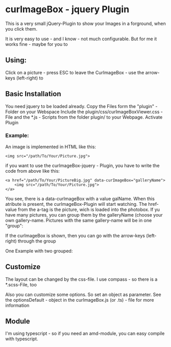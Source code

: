# curImageBox - jquery Plugin

This is a very small jQuery-Plugin to show your Images in a forground, when you click them.

It is very easy to use - and I know - not much configurable. But for me it works fine - maybe for you to

## Using:

Click on a picture - press ESC to leave the CurImageBox - use the arrow-keys (left-right) to

## Basic Installation

You need jquery to be loaded already.
Copy the Files form the "plugin" - Folder on your Webspace
Include the plugin/css/curImageBoxViewer.css - File and the *.js - Scripts from the folder plugin/ to your Webpage.
Activate Plugin

### Example:

An image is implemented in HTML like this:

        
    <img src="/path/To/Your/Picture.jpg">
        
    
if you want to use the curImageBox-jquery - Plugin, you have to write the code from above like this:

        
    <a href="/path/To/Your/PictureBig.jpg" data-curImageBox="galleryName">
        <img src="/path/To/Your/Picture.jpg">
    </a>
        
    
You see, there is a data-curImageBox with a value galName. When this atribute is present, the curImageBox-Plugin will start watching. The href-value from the a-tag is the picture, wich is loaded into the photobox. If yu have many pictures, you can group them by the galleryName (choose your own gallery-name. Pictures with the same gallery-name will be in one "group":

If the curImageBox is shown, then you can go with the arrow-keys (left-right) through the group

One Example with two grouped:

             
## Customize

The layout can be changed by the css-file. I use compass - so there is a *.scss-File, too

Also you can customize some options. So set an object as parameter. See the optionsDefault - object in the curImageBox.js (or .ts) - file for more information

## Module

I'm using typescript - so if you need an amd-module, you can easy compile with typescript.